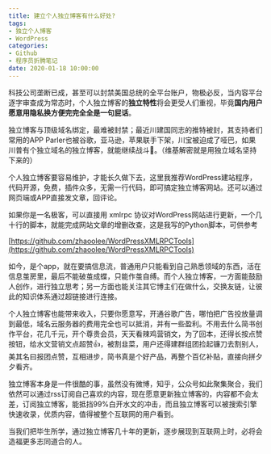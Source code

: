 ```yaml
---
title: 建立个人独立博客有什么好处?
tags: 
- 独立个人博客
- WordPress
categories:
- Github
- 程序员折腾笔记
date: 2020-01-18 10:00:00
---
```



科技公司垄断已成，甚至可以封禁美国总统的全平台账户，物极必反，当内容平台逐字审查成为常态时，个人独立博客的**独立特性**将会更受人们重视，毕竟**国内用户愿意用隐私换方便完完全全是一句屁话**。


独立博客与顶级域名绑定，最难被封禁；最近川建国同志的推特被封，其支持者们常用的APP Parler也被谷歌，亚马逊，苹果联手下架，川宝被迫成了哑巴，如果川普有个独立域名的独立博客，就能继续战斗🙊。（维基解密就是用独立域名坚持下来的）


个人独立博客要容易维护，才能长久做下去，这里我推荐WordPress建站程序，代码开源，免费，插件众多，无需一行代码，即可搞定独立博客网站。还可以通过网页端或APP直接发文章，回评论。

如果你是一名极客，可以直接用 xmlrpc 协议对WordPress网站进行更新，一个几十行的脚本，就能完成网站文章的增删改查，这是我写的Python脚本，可供参考

[https://github.com/zhaoolee/WordPressXMLRPCTools](https://github.com/zhaoolee/WordPressXMLRPCTools)

如今，是个app，就在要搞信息流，普通用户只能看到自己熟悉领域的东西，活在信息茧房里，最后不能破茧成蝶，只能作茧自缚。而个人独立博客，一方面能鼓励人创作，进行独立思考；另一方面也能关注其它博主们在做什么，交换友链，让彼此的知识体系通过超链接进行连接。

个人独立博客也能带来收入，只要你愿意写，开通谷歌广告，哪怕把广告投放量调到最低，域名云服务器的费用完全也可以抵消，并有一些盈利。不用去什么简书创作平台，花几千元，开个尊贵会员，天天看辣鸡营销文，为了回本，还得长按点赞按钮，给水文营销文点超赞👍，被割韭菜，用户还得建群组团捡起镰刀去割别人，美其名曰报团点赞，互相进步，简书真是个好产品，再整个百亿补贴，直接向拼夕夕看齐。

独立博客本身是一件很酷的事，虽然没有微博，知乎，公众号如此聚集聚合，我们依然可以通过rss订阅自己喜欢的内容，现在愿意更新独立博客的，内容都不会太差，订阅独立博客，能抵挡99%白开水文的冲击，而且独立博客可以被搜索引擎快速收录，优质内容，值得被整个互联网的用户看到。

当我们把毕生所学，通过独立博客几十年的更新，逐步展现到互联网上时，必将会造福更多志同道合的人。